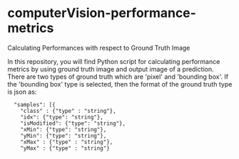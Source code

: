 # computerVision-performance-metrics
Calculating Performances with respect to Ground Truth Image

In this repository, you will find Python script for calculating performance metrics by using ground truth image and output image of a prediction. There are two types of ground truth which are 'pixel' and 'bounding box'. If the 'bounding box' type is selected, then the format of the ground truth type is json as:

      "samples": [{
        "class" : {"type" : "string"},
        "idx": {"type": "string"},
        "isModified": {"type": "string"},
        "xMin": {"type": "string"},
        "yMin": {"type": "string"},
        "xMax" : {"type" : "string"},
        "yMax" : {"type" : "string"}
